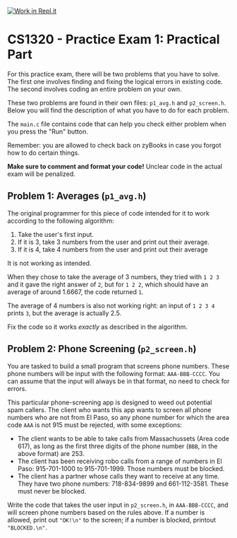 [![Work in Repl.it](https://classroom.github.com/assets/work-in-replit-14baed9a392b3a25080506f3b7b6d57f295ec2978f6f33ec97e36a161684cbe9.svg)](https://classroom.github.com/online_ide?assignment_repo_id=3265704&assignment_repo_type=AssignmentRepo)
# CS1320 - Practice Exam 1: Practical Part

For this practice exam, there will be two problems that you have to solve. The first one involves finding and fixing the logical errors in existing code. The second involves coding an entire problem on your own.

These two problems are found in their own files: `p1_avg.h` and `p2_screen.h`. Below you will find the description of what you have to do for each problem.

The `main.c` file contains code that can help you check either problem when you press the "Run" button.

Remember: you are allowed to check back on zyBooks in case you forgot how to do certain things.

**Make sure to comment and format your code!** Unclear code in the actual exam will be penalized.

## Problem 1: Averages (`p1_avg.h`)

The original programmer for this piece of code intended for it to work according to the following algorithm:

1. Take the user's first input.
2. If it is 3, take 3 numbers from the user and print out their average.
3. If it is 4, take 4 numbers from the user and print out their average

It is not working as intended. 

When they chose to take the average of 3 numbers, they tried with `1 2 3` and it gave the right answer of `2`, but for `1 2 2`, which should have an average of around 1.6667, the code returned `1`.

The average of 4 numbers is also not working right: an input of `1 2 3 4` prints `3`, but the average is actually 2.5.

Fix the code so it works *exactly* as described in the algorithm.

## Problem 2: Phone Screening (`p2_screen.h`)

You are tasked to build a small program that screens phone numbers. These phone numbers will be input with the following format: `AAA-BBB-CCCC`. You can assume that the input will always be in that format, no need to check for errors.

This particular phone-screening app is designed to weed out potential spam callers. The client who wants this app wants to screen all phone numbers who are not from El Paso, so any phone number for which the area code `AAA` is not 915 must be rejected, with some exceptions:

* The client wants to be able to take calls from Massachussets (Area code 617), as long as the first three digits of the phone number (`BBB`, in the above format) are 253.
* The client has been receiving robo calls from a range of numbers in El Paso: 915-701-1000 to 915-701-1999. Those numbers must be blocked.
* The client has a partner whose calls they want to receive at any time. They have two phone numbers: 718-834-9899 and 661-112-3581. These must never be blocked.

Write the code that takes the user input in `p2_screen.h`, in `AAA-BBB-CCCC`, and will screen phone numbers based on the rules above. If a number is allowed, print out `"OK!\n"` to the screen; if a number is blocked, printout `"BLOCKED.\n"`.
